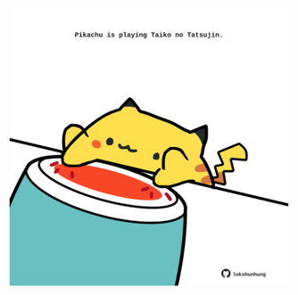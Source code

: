 <!-- built at 30/10/2023, 10:00:51 UTC -->
<p align="center">
  <img width="500" height="500" src="./ReadmeImage.svg">
</p>
